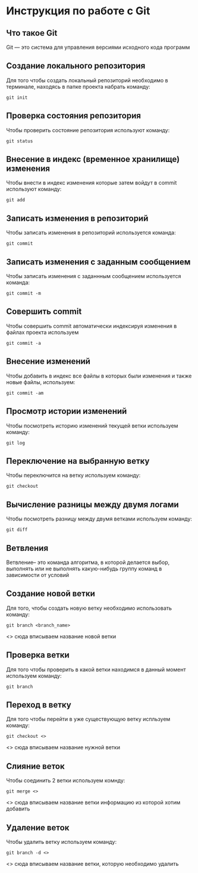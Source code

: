 # **Инструкция по работе с Git**

## Что такое Git

Git — это система для управления версиями исходного кода программ

## Создание локального репозитория

Для того чтобы создать локальный репозиторий необходимо в терминале, находясь в папке проекта набрать команду:

    git init

## Проверка состояния репозитория

Чтобы проверить состояние репозитория используют команду:
    
    git status

## Внесение в индекс (временное хранилище) изменения

Чтобы внести в индекс изменения которые затем войдут в commit используют команду:
    
    git add

## Записать изменения в репозиторий

Чтобы записать изменения в репозиторий используется команда:
    
    git commit

## Записать изменения с заданным сообщением

Чтобы записать изменения с заданнным сообщением используется команда:
    
    git commit -m

## Совершить commit 

Чтобы совершить commit автоматически индексируя изменения в файлах проекта используем

    git commit -a

## Внесение изменений 

Чтобы добавить в индекс все файлы в которых были изменения и также новые файлы, используем:
    
    git commit -am

## Просмотр истории изменений

Чтобы посмотреть историю изменений текущей ветки используем команду:
    
    git log

## Переключение на выбранную ветку

Чтобы переключится на ветку используем команду:
    
    git checkout

## Вычисление разницы между двумя логами

Чтобы посмотреть разницу между двумя ветками используем команду:
    
    git diff



## Ветвления

Ветвление– это команда алгоритма, в которой делается выбор, выполнять или не выполнять какую-нибудь группу команд в зависимости от условий


## Создание новой ветки 

Для того, чтобы создать новую ветку необходимо использовать команду:

    git branch <branch_name>

<> сюда вписываем название новой ветки
    
## Проверка ветки

Для того чтобы проверить в какой ветки находимся в данный момент используем команду:

    git branch

## Переход в ветку

Для того чтобы перейти в уже существующую ветку испльзуем команду:

    git checkout <>

<> сюда вписываем название нужной ветки

## Слияние веток

Чтобы соединить 2 ветки используем комнду:
    
    git merge <>

<> сюда вписываем название ветки информацию из которой хотим добавить

## Удаление веток

Чтобы удалить ветку используем команду:

    git branch -d <>

<> сюда вписываем название ветки, которую необходимо удалить


